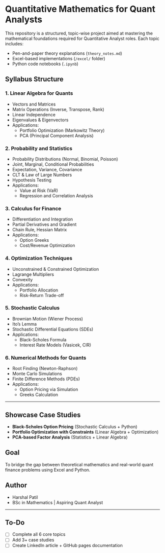 # Quantitative Mathematics for Quant Analysts

This repository is a structured, topic-wise project aimed at mastering the mathematical foundations required for Quantitative Analyst roles. Each topic includes:

- Pen-and-paper theory explanations (`theory_notes.md`)
- Excel-based implementations (`/excel/` folder)
- Python code notebooks (`.ipynb`)

## Syllabus Structure

### 1. Linear Algebra for Quants
- Vectors and Matrices
- Matrix Operations (Inverse, Transpose, Rank)
- Linear Independence
- Eigenvalues & Eigenvectors
- Applications:
  - Portfolio Optimization (Markowitz Theory)
  - PCA (Principal Component Analysis)

### 2. Probability and Statistics
- Probability Distributions (Normal, Binomial, Poisson)
- Joint, Marginal, Conditional Probabilities
- Expectation, Variance, Covariance
- CLT & Law of Large Numbers
- Hypothesis Testing
- Applications:
  - Value at Risk (VaR)
  - Regression and Correlation Analysis

### 3. Calculus for Finance
- Differentiation and Integration
- Partial Derivatives and Gradient
- Chain Rule, Hessian Matrix
- Applications:
  - Option Greeks
  - Cost/Revenue Optimization

### 4. Optimization Techniques
- Unconstrained & Constrained Optimization
- Lagrange Multipliers
- Convexity
- Applications:
  - Portfolio Allocation
  - Risk-Return Trade-off

### 5. Stochastic Calculus
- Brownian Motion (Wiener Process)
- Ito’s Lemma
- Stochastic Differential Equations (SDEs)
- Applications:
  - Black-Scholes Formula
  - Interest Rate Models (Vasicek, CIR)

### 6. Numerical Methods for Quants
- Root Finding (Newton-Raphson)
- Monte Carlo Simulations
- Finite Difference Methods (PDEs)
- Applications:
  - Option Pricing via Simulation
  - Greeks Calculation

---

## Showcase Case Studies

- **Black-Scholes Option Pricing** (Stochastic Calculus + Python)
- **Portfolio Optimization with Constraints** (Linear Algebra + Optimization)
- **PCA-based Factor Analysis** (Statistics + Linear Algebra)

## Goal
To bridge the gap between theoretical mathematics and real-world quant finance problems using Excel and Python.


## Author
- Harshal Patil
- BSc in Mathematics | Aspiring Quant Analyst

---

## To-Do
- [ ] Complete all 6 core topics
- [ ] Add 3+ case studies
- [ ] Create LinkedIn article + GitHub pages documentation
